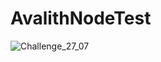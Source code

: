 # AvalithNodeTest

![Challenge_27_07](https://user-images.githubusercontent.com/75032827/127410607-2d067486-f9f6-4beb-a43c-e79367639b2a.png)
